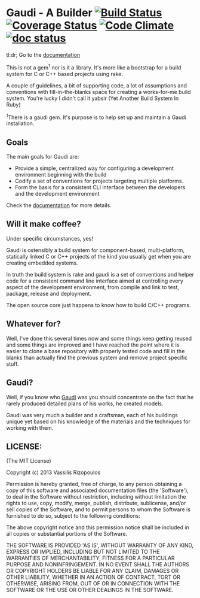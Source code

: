 # Gaudi - A Builder [![Build Status](https://travis-ci.org/damphyr/gaudi.png)](https://travis-ci.org/damphyr/gaudi) [![Coverage Status](https://coveralls.io/repos/damphyr/gaudi/badge.png)](https://coveralls.io/r/damphyr/gaudi) [![Code Climate](https://codeclimate.com/github/damphyr/gaudi.png)](https://codeclimate.com/github/damphyr/gaudi) [![doc status](http://inch-ci.org/github/damphyr/gaudi.svg?branch=master)](http://inch-ci.org/github/damphyr/gaudi)

tl:dr; Go to the [documentation](http://www.rubydoc.info/github/damphyr/gaudi/master/index)

This is not a gem<sup>1</sup> nor is it a library. It's more like a bootstrap for a build system for C or C++ based projects using rake.

A couple of guidelines, a bit of supporting code, a lot of assumptions and conventions with fill-in-the-blanks space for creating a works-for-me build system.
You're lucky I didn't call it yabsir (Yet Another Build System In Ruby)

<sup>1</sup>There is a gaudi gem. It's purpose is to help set up and maintain a Gaudi installation.

## Goals

The main goals for Gaudi are:

 * Provide a simple, centralized way for configuring a development environment beginning with the build
 * Codify a set of conventions for projects targeting multiple platforms.
 * Form the basis for a consistent CLI interface between the developers and the development environment

Check the [documentation](doc/README.md) for more details.

## Will it make coffee?

Under specific circumstances, yes!

Gaudi is ostensibly a build system for component-based, multi-platform, statically linked C or C++ projects of the kind you usually get when you are creating embedded systems.

In truth the build system is rake and gaudi is a set of conventions and helper code for a consistent command line interface aimed at controlling every aspect of the development environment, from compile and link to test, package, release and deployment.

The open source core just happens to know how to build C/C++ programs.

## Whatever for?

Well, I've done this several times now and some things keep getting reused and some things are improved and I have reached the point where it is easier to clone a base repository with properly tested code and fill in the blanks than actually find the previous system and remove project specific stuff.

## Gaudi?

Well, if you know who [Gaudi](http://en.wikipedia.org/wiki/Antoni_Gaud%C3%AD) was you should concentrate on the fact that he rarely produced detailed plans of his works, he created models.

Gaudi was very much a builder and a craftsman, each of his buildings unique yet based on his knowledge of the materials and the techniques for working with them.

## LICENSE:

(The MIT License)

Copyright (c) 2013 Vassilis Rizopoulos

Permission is hereby granted, free of charge, to any person obtaining
a copy of this software and associated documentation files (the
'Software'), to deal in the Software without restriction, including
without limitation the rights to use, copy, modify, merge, publish,
distribute, sublicense, and/or sell copies of the Software, and to
permit persons to whom the Software is furnished to do so, subject to
the following conditions:

The above copyright notice and this permission notice shall be
included in all copies or substantial portions of the Software.

THE SOFTWARE IS PROVIDED 'AS IS', WITHOUT WARRANTY OF ANY KIND,
EXPRESS OR IMPLIED, INCLUDING BUT NOT LIMITED TO THE WARRANTIES OF
MERCHANTABILITY, FITNESS FOR A PARTICULAR PURPOSE AND NONINFRINGEMENT.
IN NO EVENT SHALL THE AUTHORS OR COPYRIGHT HOLDERS BE LIABLE FOR ANY
CLAIM, DAMAGES OR OTHER LIABILITY, WHETHER IN AN ACTION OF CONTRACT,
TORT OR OTHERWISE, ARISING FROM, OUT OF OR IN CONNECTION WITH THE
SOFTWARE OR THE USE OR OTHER DEALINGS IN THE SOFTWARE.
